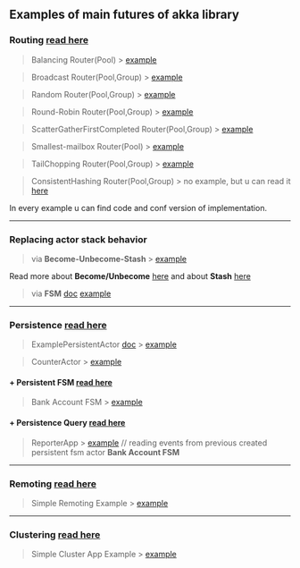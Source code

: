 ## Examples of main futures of akka library

### Routing [read here](doc.akka.io/docs/akka/current/routing.html)
> Balancing Router(Pool) > [example](https://github.com/DarkDesire/akka-basics/tree/master/src/main/scala/routing/BalancingRouting)

> Broadcast Router(Pool,Group) > [example](https://github.com/DarkDesire/akka-basics/tree/master/src/main/scala/routing/BroadcastRouting)

> Random Router(Pool,Group) > [example](https://github.com/DarkDesire/akka-basics/tree/master/src/main/scala/routing/RandomRouting)

> Round-Robin Router(Pool,Group) > [example](https://github.com/DarkDesire/akka-basics/tree/master/src/main/scala/routing/RoundRobinRouting)

> ScatterGatherFirstCompleted Router(Pool,Group) > [example](https://github.com/DarkDesire/akka-basics/tree/master/src/main/scala/routing/ScatterGatherFirstCompletedRouting)

> Smallest-mailbox Router(Pool) > [example](https://github.com/DarkDesire/akka-basics/tree/master/src/main/scala/routing/SmallestMailboxRouting)

> TailChopping Router(Pool,Group) > [example](https://github.com/DarkDesire/akka-basics/tree/master/src/main/scala/routing/TailChoppingRouting)

> ConsistentHashing Router(Pool,Group) > no example, but u can read it [here](https://doc.akka.io/docs/akka/current/routing.html#consistenthashingpool-and-consistenthashinggroup)

In every example u can find code and conf version of implementation.
___
### Replacing actor stack behavior
> via **Become-Unbecome-Stash** > [example](https://github.com/DarkDesire/akka-basics/tree/master/src/main/scala/behavior/become/unbecome/stash)

Read more about **Become/Unbecome** [here](https://doc.akka.io/docs/akka/current/actors.html#become-unbecome) and about **Stash** [here](https://doc.akka.io/docs/akka/current/actors.html#stash)

> via **FSM** [doc](https://doc.akka.io/docs/akka/current/fsm.html#fsm) [example](https://github.com/DarkDesire/akka-basics/tree/master/src/main/scala/behavior/fsm)
___

### Persistence [read here](https://doc.akka.io/docs/akka/current/persistence.html)
> ExamplePersistentActor [doc](https://doc.akka.io/docs/akka/current/persistence.html#event-sourcing) > [example](https://github.com/DarkDesire/akka-basics/tree/master/src/main/scala/persistent/doc)

> CounterActor > [example](https://github.com/DarkDesire/akka-basics/tree/master/src/main/scala/persistent/counter)

#### + Persistent FSM [read here](https://doc.akka.io/docs/akka/current/persistence.html#persistent-fsm)

> Bank Account FSM > [example](https://github.com/DarkDesire/akka-basics/tree/master/src/main/scala/persistent/fsm)

#### + Persistence Query [read here](https://doc.akka.io/docs/akka/current/persistence-query.html#persistence-query)

> ReporterApp > [example](https://github.com/DarkDesire/akka-basics/tree/master/src/main/scala/persistent/query) 
// reading events from previous created persistent fsm actor **Bank Account FSM**
___
### Remoting [read here](https://doc.akka.io/docs/akka/current/remoting.html?language=scala)
> Simple Remoting Example > [example](https://github.com/DarkDesire/akka-basics/tree/master/src/main/scala/remoting)
___
### Clustering [read here](https://doc.akka.io/docs/akka/current/index-cluster.html#clustering)
> Simple Cluster App Example > [example](https://github.com/DarkDesire/akka-basics/blob/master/src/main/scala/cluster/simple)
